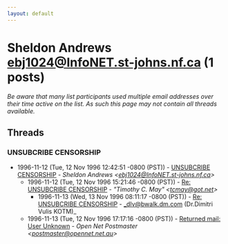 ```yaml
---
layout: default
---
```


# Sheldon Andrews <ebj1024@InfoNET.st-johns.nf.ca> (1 posts)

_Be aware that many list participants used multiple email addresses over their time active on the list. As such this page may not contain all threads available._

## Threads

### UNSUBCRIBE CENSORSHIP
+ 1996-11-12 (Tue, 12 Nov 1996 12:42:51 -0800 (PST)) - [UNSUBCRIBE CENSORSHIP](/archive/1996/11/8e7798336dd36421c12bc29ed0a5809b3068c88fc8b79f2019b0c63e3a184953) - _Sheldon Andrews \<ebj1024@InfoNET.st-johns.nf.ca\>_
  + 1996-11-12 (Tue, 12 Nov 1996 15:21:46 -0800 (PST)) - [Re: UNSUBCRIBE CENSORSHIP](/archive/1996/11/a3ab351f9d7b58fbc5e8e6f641db772d9343a41bc30553ca4868c98ceda2503e) - _"Timothy C. May" \<tcmay@got.net\>_
    + 1996-11-13 (Wed, 13 Nov 1996 08:11:17 -0800 (PST)) - [Re: UNSUBCRIBE CENSORSHIP](/archive/1996/11/75ca2348b04675986a5fc5c78bfa06d4be0ffdace55e1a75a94850f5e77b1f7d) - _dlv@bwalk.dm.com (Dr.Dimitri Vulis KOTM)_
  + 1996-11-13 (Tue, 12 Nov 1996 17:17:16 -0800 (PST)) - [Returned mail: User Unknown](/archive/1996/11/50515c9a04a5fc51b37489534a7309feaef3dad0650ca3ccb0604fd3138b0151) - _Open Net Postmaster \<postmaster@opennet.net.au\>_

